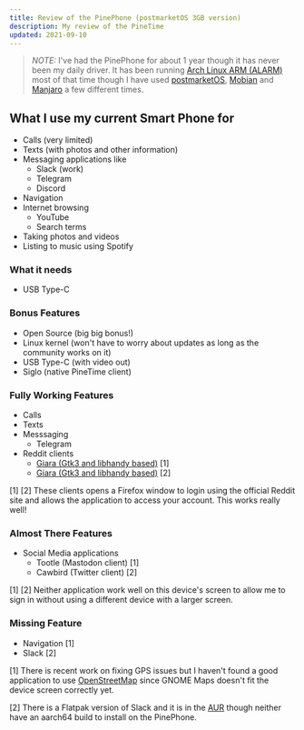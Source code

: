 ```yaml
---
title: Review of the PinePhone (postmarketOS 3GB version)
description: My review of the PineTime
updated: 2021-09-10
---
```


> *NOTE:* I've had the PinePhone for about 1 year though it has never been my daily driver. It has been running [Arch Linux ARM (ALARM)](https://github.com/dreemurrs-embedded/Pine64-Arch) most of that time though I have used [postmarketOS](https://wiki.postmarketos.org/wiki/PINE64_PinePhone_(pine64-pinephone)), [Mobian](https://wiki.mobian-project.org/doku.php?id=pinephone) and [Manjaro](https://forum.manjaro.org/t/manjaro-arm-beta13-with-phosh-pinephone/79665) a few different times.

## What I use my current Smart Phone for

- Calls (very limited)
- Texts (with photos and other information)
- Messaging applications like
    - Slack (work)
    - Telegram
    - Discord
- Navigation
- Internet browsing
    - YouTube
    - Search terms
- Taking photos and videos
- Listing to music using Spotify

### What it needs

- USB Type-C

### Bonus Features

- Open Source (big big bonus!)
- Linux kernel (won't have to worry about updates as long as the community works on it)
- USB Type-C (with video out)
- Siglo (native PineTime client)

### Fully Working Features

- Calls
- Texts
- Messsaging
    - Telegram
- Reddit clients
    - [Giara (Gtk3 and libhandy based)](https://gitlab.gnome.org/World/giara) [1]
    - [Giara (Gtk3 and libhandy based)](https://gitlab.gnome.org/World/giara) [2]

[1] [2] These clients opens a Firefox window to login using the official Reddit site and allows the application to access your account. This works really well! 

### Almost There Features

- Social Media applications
    - Tootle (Mastodon client) [1]
    - Cawbird (Twitter client) [2]

[1] [2] Neither application work well on this device's screen to allow me to sign in without using a different device with a larger screen.

### Missing Feature

- Navigation [1]
- Slack [2]

[1] There is recent work on fixing GPS issues but I haven't found a good application to use [OpenStreetMap](openstreetmap.org/) since GNOME Maps doesn't fit the device screen correctly yet.

[2] There is a Flatpak version of Slack and it is in the [AUR](https://aur.archlinux.org/packages/slack-desktop/) though neither have an aarch64 build to install on the PinePhone.